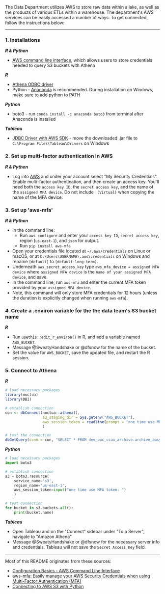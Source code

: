 The Data Department utilizes AWS to store raw data within a lake, as well as the products of various ETLs within a warehouse. The department's AWS services can be easily accessed a number of ways. To get connected, follow the instructions below:

***

### 1. Installations

***R & Python***

- [AWS command line interface](https://aws.amazon.com/cli/), which allows users to store credentials needed to query S3 buckets with Athena

***R***

- [Athena ODBC driver](https://docs.aws.amazon.com/athena/latest/ug/connect-with-odbc.html)
- Python - [Anaconda](https://www.anaconda.com/products/individual) is recommended. During installation on Windows, make sure to add python to PATH

***Python***

- boto3 - run `conda install -c anaconda boto3` from terminal after Anaconda is installed

***Tableau***

- [JDBC Driver with AWS SDK](https://docs.aws.amazon.com/athena/latest/ug/connect-with-jdbc.html) - move the downloaded .jar file to `C:\Program Files\Tableau\Drivers` on Windows

### 2. Set up multi-factor authentication in AWS

***R & Python***

- Log into [AWS](https://ccao-ds.signin.aws.amazon.com/console) and under your account select "My Security Credentials". Enable multi-factor authentication, and then create an access key. You'll need both the `access key ID`, the `secret access key`, and the name of the `assigned MFA device`. Do not include ` (Virtual)` when copying the name of the MFA device.

### 3. Set up 'aws-mfa'

***R & Python***

- In the command line:
  - Run `aws configure` and enter your `access key ID`, `secret access key`, region (`us-east-1`), and `json` for output.
  - Run `pip install aws-mfa`
- Open your credentials file located at `~/.aws/credentials` on Linux or macOS, or at `C:\Users\USERNAME\.aws\credentials` on Windows and rename `[default]` to `[default-long-term]`.
- Underneath `aws_secret_access_key` type `aws_mfa_device = assigned MFA device` where `assigned MFA device` is the `name of your assigned MFA device`, and save.
- In the command line, run `aws-mfa` and enter the current MFA token provided by your `assigned MFA device`.
- Note, this command will only store MFA credentials for 12 hours (unless the duration is explicitly changed when running `aws-mfa`).

### 4. Create a .environ variable for the the data team's S3 bucket name

***R***

- Run `usethis::edit_r_environ()` in R, and add a variable named `AWS_BUCKET`.
- Message @SweatyHandshake or @dfsnow for the name of the bucket.
- Set the value for `AWS_BUCKET`, save the updated file, and restart the R session.

### 5. Connect to Athena

***R***

```r
# load necessary packages
library(noctua)
library(DBI)

# establish connection
con <- dbConnect(noctua::athena(),
                 s3_staging_dir = Sys.getenv("AWS_BUCKET"),
                 aws_session_token = readline(prompt = "one time use MFA token: ")
                 )

# test the connection
dbGetQuery(conn = con, "SELECT * FROM dev_poc_ccao_archive.archive_aasysjur LIMIT 10")
```

***Python***

```python
# load necessary packages
import boto3

# establish connection
s3 = boto3.resource(
    service_name='s3',
    region_name='us-east-1',
    aws_session_token=input("one time use MFA token: ")
    )

# test connection
for bucket in s3.buckets.all():
    print(bucket.name)
```

***Tableau***

- Open Tableau and on the "Connect" sidebar under "To a Server", navigate to "Amazon Athena"
- Message @SweatyHandshake or @dfsnow for the necessary server info and credentials. Tableau will not save the `Secret Access Key` field.

***

Most of this README originates from these sources:

- [Configuration Basics - AWS Command Line Interface](https://docs.aws.amazon.com/cli/latest/userguide/cli-configure-quickstart.html)
- [aws-mfa: Easily manage your AWS Security Credentials when using Multi-Factor Authentication (MFA)](https://github.com/broamski/aws-mfa)
- [Connecting to AWS S3 with Python](https://www.gormanalysis.com/blog/connecting-to-aws-s3-with-python/)

